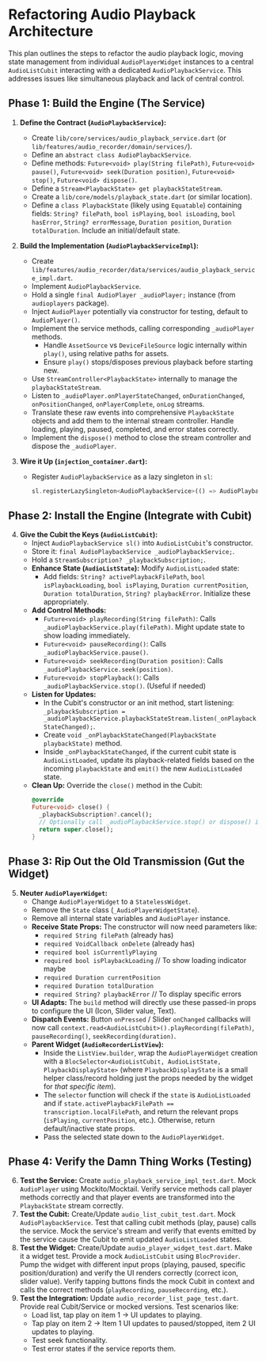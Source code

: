 # Refactoring Audio Playback Architecture

This plan outlines the steps to refactor the audio playback logic, moving state management from individual `AudioPlayerWidget` instances to a central `AudioListCubit` interacting with a dedicated `AudioPlaybackService`. This addresses issues like simultaneous playback and lack of central control.

## Phase 1: Build the Engine (The Service)

1.  **Define the Contract (`AudioPlaybackService`):**
    *   Create `lib/core/services/audio_playback_service.dart` (or `lib/features/audio_recorder/domain/services/`).
    *   Define an `abstract class AudioPlaybackService`.
    *   Define methods: `Future<void> play(String filePath)`, `Future<void> pause()`, `Future<void> seek(Duration position)`, `Future<void> stop()`, `Future<void> dispose()`.
    *   Define a `Stream<PlaybackState> get playbackStateStream`.
    *   Create a `lib/core/models/playback_state.dart` (or similar location).
    *   Define a `class PlaybackState` (likely using `Equatable`) containing fields: `String? filePath`, `bool isPlaying`, `bool isLoading`, `bool hasError`, `String? errorMessage`, `Duration position`, `Duration totalDuration`. Include an initial/default state.

2.  **Build the Implementation (`AudioPlaybackServiceImpl`):**
    *   Create `lib/features/audio_recorder/data/services/audio_playback_service_impl.dart`.
    *   Implement `AudioPlaybackService`.
    *   Hold a single `final AudioPlayer _audioPlayer;` instance (from `audioplayers` package).
    *   Inject `AudioPlayer` potentially via constructor for testing, default to `AudioPlayer()`.
    *   Implement the service methods, calling corresponding `_audioPlayer` methods.
        *   Handle `AssetSource` vs `DeviceFileSource` logic internally within `play()`, using relative paths for assets.
        *   Ensure `play()` stops/disposes previous playback before starting new.
    *   Use `StreamController<PlaybackState>` internally to manage the `playbackStateStream`.
    *   Listen to `_audioPlayer.onPlayerStateChanged`, `onDurationChanged`, `onPositionChanged`, `onPlayerComplete`, `onLog` streams.
    *   Translate these raw events into comprehensive `PlaybackState` objects and add them to the internal stream controller. Handle loading, playing, paused, completed, and error states correctly.
    *   Implement the `dispose()` method to close the stream controller and dispose the `_audioPlayer`.

3.  **Wire it Up (`injection_container.dart`):**
    *   Register `AudioPlaybackService` as a lazy singleton in `sl`:
        ```dart
        sl.registerLazySingleton<AudioPlaybackService>(() => AudioPlaybackServiceImpl());
        ```

## Phase 2: Install the Engine (Integrate with Cubit)

4.  **Give the Cubit the Keys (`AudioListCubit`):**
    *   Inject `AudioPlaybackService sl()` into `AudioListCubit`'s constructor.
    *   Store it: `final AudioPlaybackService _audioPlaybackService;`.
    *   Hold a `StreamSubscription? _playbackSubscription;`.
    *   **Enhance State (`AudioListState`):** Modify `AudioListLoaded` state:
        *   Add fields: `String? activePlaybackFilePath`, `bool isPlaybackLoading`, `bool isPlaying`, `Duration currentPosition`, `Duration totalDuration`, `String? playbackError`. Initialize these appropriately.
    *   **Add Control Methods:**
        *   `Future<void> playRecording(String filePath)`: Calls `_audioPlaybackService.play(filePath)`. Might update state to show loading immediately.
        *   `Future<void> pauseRecording()`: Calls `_audioPlaybackService.pause()`.
        *   `Future<void> seekRecording(Duration position)`: Calls `_audioPlaybackService.seek(position)`.
        *   `Future<void> stopPlayback()`: Calls `_audioPlaybackService.stop()`. (Useful if needed)
    *   **Listen for Updates:**
        *   In the Cubit's constructor or an init method, start listening: `_playbackSubscription = _audioPlaybackService.playbackStateStream.listen(_onPlaybackStateChanged);`.
        *   Create `void _onPlaybackStateChanged(PlaybackState playbackState)` method.
        *   Inside `_onPlaybackStateChanged`, if the current cubit state is `AudioListLoaded`, update its playback-related fields based on the incoming `playbackState` and `emit()` the new `AudioListLoaded` state.
    *   **Clean Up:** Override the `close()` method in the Cubit:
        ```dart
        @override
        Future<void> close() {
          _playbackSubscription?.cancel();
          // Optionally call _audioPlaybackService.stop() or dispose() if the service is only used here.
          return super.close();
        }
        ```

## Phase 3: Rip Out the Old Transmission (Gut the Widget)

5.  **Neuter `AudioPlayerWidget`:**
    *   Change `AudioPlayerWidget` to a `StatelessWidget`.
    *   Remove the `State` class (`_AudioPlayerWidgetState`).
    *   Remove all internal state variables and `AudioPlayer` instance.
    *   **Receive State Props:** The constructor will now need parameters like:
        *   `required String filePath` (already has)
        *   `required VoidCallback onDelete` (already has)
        *   `required bool isCurrentlyPlaying`
        *   `required bool isPlaybackLoading` // To show loading indicator maybe
        *   `required Duration currentPosition`
        *   `required Duration totalDuration`
        *   `required String? playbackError` // To display specific errors
    *   **UI Adapts:** The `build` method will directly use these passed-in props to configure the UI (Icon, Slider value, Text).
    *   **Dispatch Events:** Button `onPressed` / Slider `onChanged` callbacks will now call `context.read<AudioListCubit>().playRecording(filePath)`, `pauseRecording()`, `seekRecording(duration)`.
    *   **Parent Widget (`AudioRecorderListView`):**
        *   Inside the `ListView.builder`, wrap the `AudioPlayerWidget` creation with a `BlocSelector<AudioListCubit, AudioListState, PlaybackDisplayState>` (where `PlaybackDisplayState` is a small helper class/record holding just the props needed by the widget for *that specific item*).
        *   The `selector` function will check if the `state` is `AudioListLoaded` and if `state.activePlaybackFilePath == transcription.localFilePath`, and return the relevant props (`isPlaying`, `currentPosition`, etc.). Otherwise, return default/inactive state props.
        *   Pass the selected state down to the `AudioPlayerWidget`.

## Phase 4: Verify the Damn Thing Works (Testing)

6.  **Test the Service:** Create `audio_playback_service_impl_test.dart`. Mock `AudioPlayer` using Mockito/Mocktail. Verify service methods call player methods correctly and that player events are transformed into the `PlaybackState` stream correctly.
7.  **Test the Cubit:** Create/Update `audio_list_cubit_test.dart`. Mock `AudioPlaybackService`. Test that calling cubit methods (play, pause) calls the service. Mock the service's stream and verify that events emitted by the service cause the Cubit to emit updated `AudioListLoaded` states.
8.  **Test the Widget:** Create/Update `audio_player_widget_test.dart`. Make it a widget test. Provide a mock `AudioListCubit` using `BlocProvider`. Pump the widget with different input props (playing, paused, specific position/duration) and verify the UI renders correctly (correct icon, slider value). Verify tapping buttons finds the mock Cubit in context and calls the correct methods (`playRecording`, `pauseRecording`, etc.).
9.  **Test the Integration:** Update `audio_recorder_list_page_test.dart`. Provide real Cubit/Service or mocked versions. Test scenarios like:
    *   Load list, tap play on item 1 -> UI updates to playing.
    *   Tap play on item 2 -> Item 1 UI updates to paused/stopped, item 2 UI updates to playing.
    *   Test seek functionality.
    *   Test error states if the service reports them. 